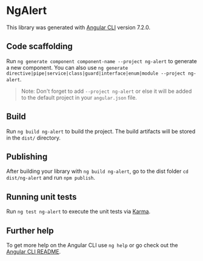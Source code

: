 # NgAlert

This library was generated with [Angular CLI](https://github.com/angular/angular-cli) version 7.2.0.

## Code scaffolding

Run `ng generate component component-name --project ng-alert` to generate a new component. You can also use `ng generate directive|pipe|service|class|guard|interface|enum|module --project ng-alert`.
> Note: Don't forget to add `--project ng-alert` or else it will be added to the default project in your `angular.json` file. 

## Build

Run `ng build ng-alert` to build the project. The build artifacts will be stored in the `dist/` directory.

## Publishing

After building your library with `ng build ng-alert`, go to the dist folder `cd dist/ng-alert` and run `npm publish`.

## Running unit tests

Run `ng test ng-alert` to execute the unit tests via [Karma](https://karma-runner.github.io).

## Further help

To get more help on the Angular CLI use `ng help` or go check out the [Angular CLI README](https://github.com/angular/angular-cli/blob/master/README.md).
